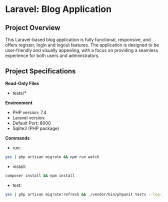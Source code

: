 # Laravel: Blog Application

## Project Overview

This Laravel-based blog application is fully functional, responsive, and offers register, login and logout features. The application is designed to be user-friendly and visually appealing, with a focus on providing a seamless experience for both users and administrators.

## Project Specifications

**Read-Only Files**

- tests/\*

**Environment**

- PHP version: 7.4
- Laravel version:
- Default Port: 8000
- Sqlite3 (PHP package)

**Commands**

- run:

```bash
yes | php artisan migrate && npm run watch
```

- install:

```bash
composer install && npm install
```

- test:

```bash
yes | php artisan migrate:refresh && ./vendor/bin/phpunit tests --log-junit junit.xml
```
